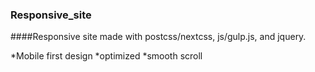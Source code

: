 ### Responsive_site
####Responsive site made with postcss/nextcss, js/gulp.js, and jquery. 

*Mobile first design
*optimized
*smooth scroll

